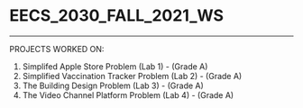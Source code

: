 # EECS_2030_FALL_2021_WS
------------------------------
PROJECTS WORKED ON:
  1. Simplifed Apple Store Problem (Lab 1) - (Grade A)
  2. Simplified Vaccination Tracker Problem (Lab 2) - (Grade A)
  3. The Building Design Problem (Lab 3) - (Grade A)
  4. The Video Channel Platform Problem (Lab 4) - (Grade A)
